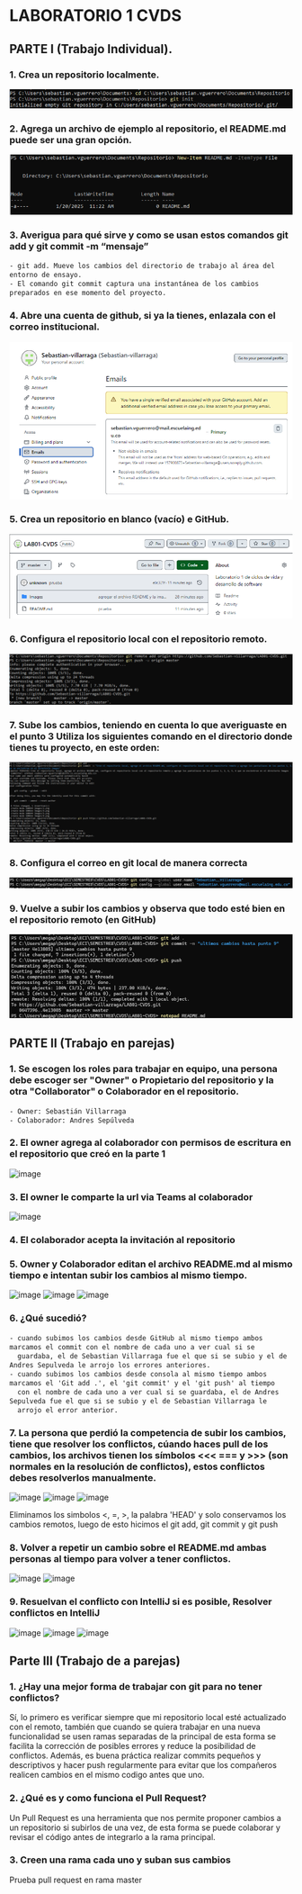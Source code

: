 # LABORATORIO 1 CVDS

## PARTE I (Trabajo Individual).

### 1. Crea un repositorio localmente.

![Imagen punto 1](Images/1.png)

### 2. Agrega un archivo de ejemplo al repositorio, el README.md puede ser una gran opción.

![Imagen punto 2](Images/2.png)

### 3. Averigua para qué sirve y como se usan estos comandos git add y git commit -m “mensaje”

	- git add. Mueve los cambios del directorio de trabajo al área del entorno de ensayo.
	- El comando git commit captura una instantánea de los cambios preparados en ese momento del proyecto.

### 4. Abre una cuenta de github, si ya la tienes, enlazala con el correo institucional.

![Imagen punto 4](Images/4.png)

### 5. Crea un repositorio en blanco (vacío) e GitHub.

![Imagen punto 5](Images/5.png)

### 6. Configura el repositorio local con el repositorio remoto.

![Imagen punto 6](Images/6.png)

### 7. Sube los cambios, teniendo en cuenta lo que averiguaste en el punto 3 Utiliza los siguientes comando en el directorio donde tienes tu proyecto, en este orden:

![Imagen punto 7](Images/7.png)

### 8. Configura el correo en git local de manera correcta 

![Imagen punto 8](Images/8.png)

### 9. Vuelve a subir los cambios y observa que todo esté bien en el repositorio remoto (en GitHub)

![Imagen punto 9](Images/9.png)


## PARTE II (Trabajo en parejas)


### 1. Se escogen los roles para trabajar en equipo, una persona debe escoger ser "Owner" o Propietario del repositorio y la otra "Collaborator" o Colaborador en el repositorio.

	- Owner: Sebastián Villarraga
	- Colaborador: Andres Sepúlveda

### 2. El owner agrega al colaborador con permisos de escritura en el repositorio que creó en la parte 1
   
![image](https://github.com/user-attachments/assets/a8107871-6035-4709-b13e-962c14975a7c)


### 3. El owner le comparte la url via Teams al colaborador

   ![image](https://github.com/user-attachments/assets/96bb9c76-5956-4b76-824e-dfe326dd281b)

### 4. El colaborador acepta la invitación al repositorio

### 5. Owner y Colaborador editan el archivo README.md al mismo tiempo e intentan subir los cambios al mismo tiempo.
   
   ![image](https://github.com/user-attachments/assets/2a0fc603-79a8-4b2c-b466-3532ddc72f82)
   ![image](https://github.com/user-attachments/assets/f3b55405-240d-4eee-8cb0-5c07582e054b)
   ![image](https://github.com/user-attachments/assets/8ba8b396-1401-4be0-a2d4-74f093927ea9)



### 6. ¿Qué sucedió?

    - cuando subimos los cambios desde GitHub al mismo tiempo ambos marcamos el commit con el nombre de cada uno a ver cual si se 
      guardaba, el de Sebastian Villarraga fue el que si se subio y el de Andres Sepulveda le arrojo los errores anteriores.
    - cuando subimos los cambios desde consola al mismo tiempo ambos marcamos el 'Git add .', el 'git commit' y el 'git push' al tiempo 
      con el nombre de cada uno a ver cual si se guardaba, el de Andres Sepulveda fue el que si se subio y el de Sebastian Villarraga le 
      arrojo el error anterior.
      
### 7. La persona que perdió la competencia de subir los cambios, tiene que resolver los conflictos, cúando haces pull de los cambios, los archivos tienen los símbolos <<< === y >>> (son normales en la resolución de conflictos), estos conflictos debes resolverlos manualmente.

![image](https://github.com/user-attachments/assets/59f2dfc0-e82b-4fa9-80a1-85165ee641eb)
![image](https://github.com/user-attachments/assets/f94059ad-f579-4f4f-af35-8a0dac332c1d)
![image](https://github.com/user-attachments/assets/fd6ddec6-5356-49e0-a032-718a65d7393c)

Eliminamos los simbolos <, =, >, la palabra 'HEAD' y solo conservamos los cambios remotos, luego de esto hicimos el git add, git commit y git push


### 8. Volver a repetir un cambio sobre el README.md ambas personas al tiempo para volver a tener conflictos.
![image](https://github.com/user-attachments/assets/2ae7c22b-4eb2-40ae-9432-e9ee0ec9c3ff)
![image](https://github.com/user-attachments/assets/4f63007b-d9a6-4ba9-bd91-77ac1b42f89b)


### 9. Resuelvan el conflicto con IntelliJ si es posible, Resolver conflictos en IntelliJ
    
![image](https://github.com/user-attachments/assets/4f9ba436-97e5-4fc3-8014-a52292d8373e)
![image](https://github.com/user-attachments/assets/690282dc-fe4a-47a7-b92b-f1f2c46e6162)
![image](https://github.com/user-attachments/assets/52852e94-d2eb-4791-935f-8b66828fc61e)

## Parte III (Trabajo de a parejas)
### 1. ¿Hay una mejor forma de trabajar con git para no tener conflictos?

Sí, lo primero es verificar siempre que mi repositorio local esté actualizado con el remoto, también que cuando se quiera trabajar en una nueva
funcionalidad se usen ramas separadas de la principal de esta forma se facilita la corrección de posibles errores y reduce la posibilidad de conflictos.
Además, es buena práctica realizar commits pequeños y descriptivos y hacer push regularmente para evitar que los compañeros realicen cambios en el mismo codigo antes que uno. 

### 2. ¿Qué es y como funciona el Pull Request?

Un Pull Request es una herramienta que nos permite proponer cambios a un repositorio si subirlos de una vez, de esta forma se puede colaborar y
revisar el código antes de integrarlo a la rama principal. 

### 3. Creen una rama cada uno y suban sus cambios
Prueba pull request en rama master



